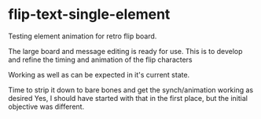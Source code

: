 # flip-text-single-element
 Testing element animation for retro flip board. 

The large board and message editing is ready for use.
This is to develop and refine the timing and animation of the flip characters

Working as well as can be expected in it's current state. 

Time to strip it down to bare bones and get the synch/animation working as desired
Yes, I should have started with that in the first place, but the initial objective was different. 